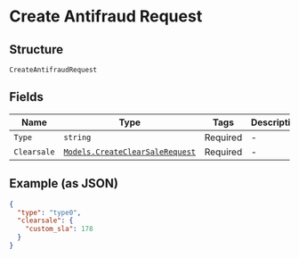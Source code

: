 
# Create Antifraud Request

## Structure

`CreateAntifraudRequest`

## Fields

| Name | Type | Tags | Description |
|  --- | --- | --- | --- |
| `Type` | `string` | Required | - |
| `Clearsale` | [`Models.CreateClearSaleRequest`](../../doc/models/create-clear-sale-request.md) | Required | - |

## Example (as JSON)

```json
{
  "type": "type0",
  "clearsale": {
    "custom_sla": 178
  }
}
```

